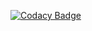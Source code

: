 

[![Codacy Badge](https://app.codacy.com/project/badge/Grade/8eca4708da1a4dcbbebaaa544080f573)](https://www.codacy.com/gh/Srirang2000/M2-EmbSys/dashboard?utm_source=github.com&amp;utm_medium=referral&amp;utm_content=Srirang2000/M2-EmbSys&amp;utm_campaign=Badge_Grade)
